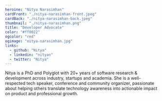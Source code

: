 ```yaml
---
heroine: "Nitya Narasimhan"
cardFront: "./nitya-narasimhan-front.jpeg"
cardBack: "./nitya-narasimhan-back.jpeg"
thumbnail: "./nitya-narasimhan.png"
title: "Developer Advocate"
color: "#ff0022"
ogcolor: "red"
ogimage: "nitya-narasimhan.jpg"
links:
  - github: "Nitya"
  - linkedin: "nityan"
  - twitter: "Nitya"
---
```


Nitya is a PhD and Polyglot with 20+ years of software research & development across industry, startups and academia. She is a well-respected tech speaker, conference and community organizer, passionate about helping others translate technology awareness into actionable impact on product and professional growth.
